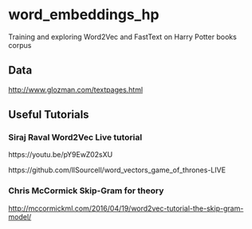 # word_embeddings_hp
Training and exploring Word2Vec and FastText on Harry Potter books corpus

## Data
http://www.glozman.com/textpages.html

## Useful Tutorials
### Siraj Raval Word2Vec Live tutorial
<p> https://youtu.be/pY9EwZ02sXU </p>
<p> https://github.com/llSourcell/word_vectors_game_of_thrones-LIVE </p>

### Chris McCormick Skip-Gram for theory
http://mccormickml.com/2016/04/19/word2vec-tutorial-the-skip-gram-model/
